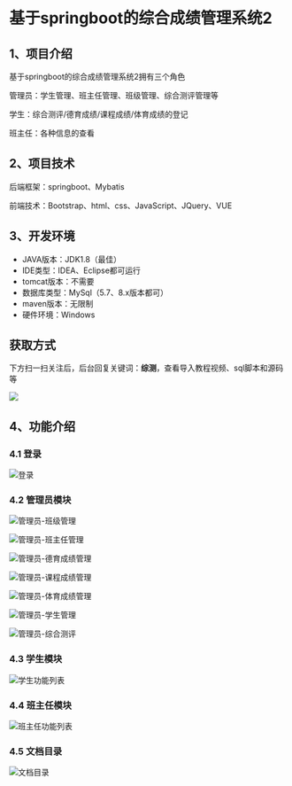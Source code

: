 # 基于springboot的综合成绩管理系统2

## 1、项目介绍

基于springboot的综合成绩管理系统2拥有三个角色

管理员：学生管理、班主任管理、班级管理、综合测评管理等

学生：综合测评/德育成绩/课程成绩/体育成绩的登记

班主任：各种信息的查看


## 2、项目技术

后端框架：springboot、Mybatis

前端技术：Bootstrap、html、css、JavaScript、JQuery、VUE

## 3、开发环境

- JAVA版本：JDK1.8（最佳）
- IDE类型：IDEA、Eclipse都可运行
- tomcat版本：不需要
- 数据库类型：MySql（5.7、8.x版本都可） 
- maven版本：无限制
- 硬件环境：Windows
## 获取方式

下方扫一扫关注后，后台回复关键词：**综测**，查看导入教程视频、sql脚本和源码等

 ![](https://www.codeshop.fun/Typora-Images/202205281253739.png)

## 4、功能介绍

### 4.1 登录

![登录](https://www.codeshop.fun/Typora-Images/202311142224535.jpg)

### 4.2 管理员模块

![管理员-班级管理](https://www.codeshop.fun/Typora-Images/202311142224548.jpg)

![管理员-班主任管理](https://www.codeshop.fun/Typora-Images/202311142224558.jpg)

![管理员-德育成绩管理](https://www.codeshop.fun/Typora-Images/202311142224570.jpg)

![管理员-课程成绩管理](https://www.codeshop.fun/Typora-Images/202311142224600.jpg)

![管理员-体育成绩管理](https://www.codeshop.fun/Typora-Images/202311142224589.jpg)

![管理员-学生管理](https://www.codeshop.fun/Typora-Images/202311142224615.jpg)

![管理员-综合测评](https://www.codeshop.fun/Typora-Images/202311142224962.jpg)

### 4.3 学生模块

![学生功能列表](https://www.codeshop.fun/Typora-Images/202311142224708.jpg)

### 4.4 班主任模块

![班主任功能列表](https://www.codeshop.fun/Typora-Images/202311142224853.jpg)

### 4.5 文档目录

![文档目录](https://www.codeshop.fun/Typora-Images/202311142224140.jpg)



